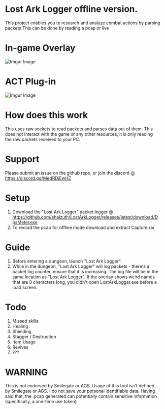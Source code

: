 # Lost Ark Logger offline version.
 This project enables you to research and analyze combat actions by parsing packets
 This can be done by reading a pcap or live
 
# In-game Overlay
![Imgur Image](https://i.imgur.com/jjXwnOr.gif)

# ACT Plug-in
![Imgur Image](https://i.imgur.com/WrGNiOE.png)
 
# How does this work
 This uses raw sockets to read packets and parses data out of them. This does not interact with the game or any other resources, it is only reading the raw packets received to your PC.
 
# Support
 Please submit an issue on the github repo, or join the discord @ https://discord.gg/MedRDjEwHZ
 
# Setup
1. Download the "Lost Ark Logger" packet logger @ https://github.com/shalzuth/LostArkLogger/releases/latest/download/DpsMeter.exe
2. To record the pcap for offline mode download and extract Capture.rar

# Guide
1. Before entering a dungeon, launch "Lost Ark Logger".
2. While in the dungeon, "Lost Ark Logger" will log packets - there's a packet log counter, ensure that it is increasing. The log file will be in the same location as "Lost Ark Logger". If the overlay shows weird names that are 8 characters long, you didn't open LostArkLogger.exe before a load screen.

# Todo
1. Missed skills
2. Healing
3. Shielding
4. Stagger / Destruction
5. Item Usage
6. Revives
8. ???

# WARNING
This is not endorsed by Smilegate or AGS. Usage of this tool isn't defined by Smilegate or AGS. I do not save your personal identifiable data. Having said that, the .pcap generated can potentially contain sensitive information (specifically, a one-time use token)
  